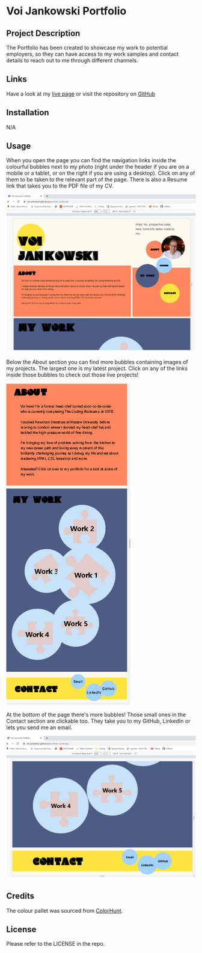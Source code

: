 # Voi Jankowski Portfolio

## Project Description

The Portfolio has been created to showcase my work to potential employers, so they can have access to my work samples and contact details to reach out to me through different channels.

## Links

Have a look at my [live page](https://voi-jankowski.github.io/portfolio-challenge/) or visit the repository on [GitHub](https://github.com/voi-jankowski/portfolio-challenge)

## Installation

N/A

## Usage

When you open the page you can find the navigation links inside the colourful bubbles next to my photo (right under the header if you are on a mobile or a tablet, or on the right if you are using a desktop). Click on any of them to be taken to the relevant part of the page. There is also a Resume link that takes you to the PDF file of my CV.

![Screenshot of the top of the page](assets\images\page-screenshot-1.png)

Below the About section you can find more bubbles containing images of my projects. The largest one is my latest project. Click on any of the links inside those bubbles to check out those live projects!

![Screenshot of My Works section in tablet view.](assets\images\screenshot-tablet.png)

At the bottom of the page there's more bubbles! Those small ones in the Contact section are clickable too. They take you to my GitHub, LinkedIn or lets you send me an email.

![Screenshot of the bottom of the page](assets\images\page-screenshot-2.png)

## Credits

The colour pallet was sourced from [ColorHunt](https://colorhunt.co/palette/a2d2fffef9efff865efee440).

## License

Please refer to the LICENSE in the repo.
